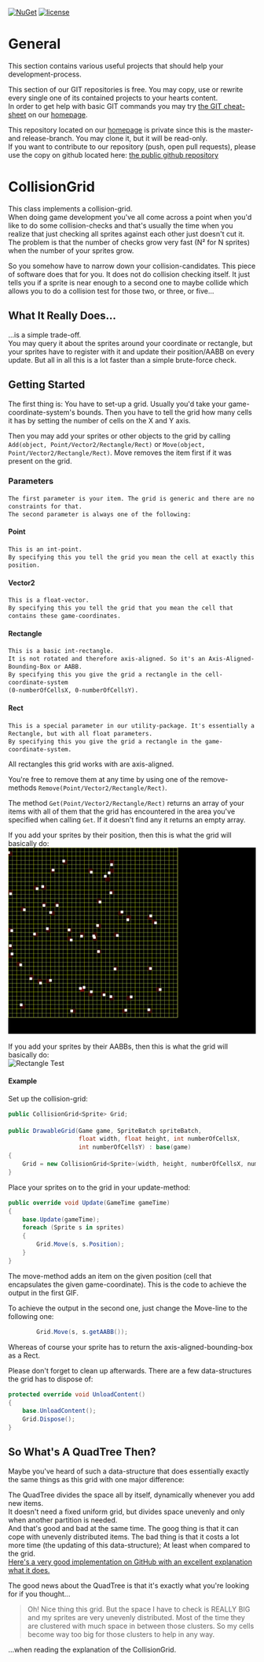 [![NuGet](https://img.shields.io/nuget/v/CollisionGrid.svg?maxAge=2592000)](https://www.nuget.org/packages/CollisionGrid/)
 [![license](https://img.shields.io/github/license/unterrainerinformatik/collisiongrid.svg?maxAge=2592000)](http://unlicense.org)

# General  

This section contains various useful projects that should help your development-process.  

This section of our GIT repositories is free. You may copy, use or rewrite every single one of its contained projects to your hearts content.  
In order to get help with basic GIT commands you may try [the GIT cheat-sheet][coding] on our [homepage][homepage].  

This repository located on our  [homepage][homepage] is private since this is the master- and release-branch. You may clone it, but it will be read-only.  
If you want to contribute to our repository (push, open pull requests), please use the copy on github located here: [the public github repository][github]  

# CollisionGrid  

This class implements a collision-grid.  
When doing game development you've all come across a point when you'd like to do some collision-checks and that's usually the time when you realize that just checking all sprites against each other just doesn't cut it.  
The problem is that the number of checks grow very fast (N² for N sprites) when the number of your sprites grow.  
  
So you somehow have to narrow down your collision-candidates.
This piece of software does that for you. It does not do collision checking itself. It just tells you if a sprite is near enough to a second one to maybe collide which allows you to do a collision test for those two, or three, or five...  
## What It Really Does...
...is a simple trade-off.  
You may query it about the sprites around your coordinate or rectangle, but your sprites have to register with it and update their position/AABB on every update.
But all in all this is a lot faster than a simple brute-force check.  
  
## Getting Started
The first thing is: You have to set-up a grid. Usually you'd take your game-coordinate-system's bounds.
Then you have to tell the grid how many cells it has by setting the number of cells on the X and Y axis.
  
Then you may add your sprites or other objects to the grid by calling `Add(object, Point/Vector2/Rectangle/Rect)` or `Move(object, Point/Vector2/Rectangle/Rect)`. Move removes the item first if it was present on the grid.  
  
### Parameters
    The first parameter is your item. The grid is generic and there are no constraints for that.  
    The second parameter is always one of the following:
#### Point  
    This is an int-point.  
    By specifying this you tell the grid you mean the cell at exactly this position.  
#### Vector2  
    This is a float-vector.  
    By specifying this you tell the grid that you mean the cell that contains these game-coordinates.  
#### Rectangle  
    This is a basic int-rectangle.  
    It is not rotated and therefore axis-aligned. So it's an Axis-Aligned-Bounding-Box or AABB.  
    By specifying this you give the grid a rectangle in the cell-coordinate-system
    (0-numberOfCellsX, 0-numberOfCellsY).  
#### Rect  
    This is a special parameter in our utility-package. It's essentially a Rectangle, but with all float parameters.  
    By specifying this you give the grid a rectangle in the game-coordinate-system.  
  
All rectangles this grid works with are axis-aligned.  

You're free to remove them at any time by using one of the remove-methods `Remove(Point/Vector2/Rectangle/Rect)`.
  
The method `Get(Point/Vector2/Rectangle/Rect)` returns an array of your items with all of them that the grid has encountered in the area you've specified when calling `Get`. If it doesn't find any it returns an empty array.
  
If you add your sprites by their position, then this is what the grid will basically do:  
![Position Test][testposition]
  
If you add your sprites by their AABBs, then this is what the grid will basically do:  
![Rectangle Test][testrectangle]

#### Example  
    
Set up the collision-grid:
```csharp
public CollisionGrid<Sprite> Grid;

public DrawableGrid(Game game, SpriteBatch spriteBatch,
                    float width, float height, int numberOfCellsX,
                    int numberOfCellsY) : base(game)
{
	Grid = new CollisionGrid<Sprite>(width, height, numberOfCellsX, numberOfCellsY);
}
```
Place your sprites on to the grid in your update-method:
```csharp
public override void Update(GameTime gameTime)
{
	base.Update(gameTime);
	foreach (Sprite s in sprites)
	{
		Grid.Move(s, s.Position);
	}
}
```
The move-method adds an item on the given position (cell that encapsulates the given game-coordinate).
This is the code to achieve the output in the first GIF.  

To achieve the output in the second one, just change the Move-line to the following one:  
```csharp
        Grid.Move(s, s.getAABB());
```
Whereas of course your sprite has to return the axis-aligned-bounding-box as a Rect.
  
Please don't forget to clean up afterwards. There are a few data-structures the grid has to dispose of:  
```csharp
protected override void UnloadContent()
{
	base.UnloadContent();
	Grid.Dispose();
}
```
  
## So What's A QuadTree Then?
Maybe you've heard of such a data-structure that does essentially exactly the same things as this grid with one major difference:  
  
The QuadTree divides the space all by itself, dynamically whenever you add new items.  
It doesn't need a fixed uniform grid, but divides space unevenly and only when another partition is needed.  
And that's good and bad at the same time.
The goog thing is that it can cope with unevenly distributed items.
The bad thing is that it costs a lot more time (the updating of this data-structure); At least when compared to the grid.  
[Here's a very good implementation on GitHub with an excellent explanation what it does.][quadtree]  
  
The good news about the QuadTree is that it's exactly what you're looking for if you thought...
> Oh! Nice thing this grid. But the space I have to check is REALLY BIG and my sprites are very unevenly distributed. Most of the time they are clustered with much space in between those clusters. So my cells become way too big for those clusters to help in any way.

...when reading the explanation of the CollisionGrid.
  
  
[homepage]: http://www.unterrainer.info
[coding]: http://www.unterrainer.info/Home/Coding
[github]: https://github.com/UnterrainerInformatik/collisiongrid
[quadtree]: https://github.com/ChevyRay/QuadTree
[testrectangle]: https://github.com/UnterrainerInformatik/collisiongrid/blob/master/testrectangle.gif
[testposition]: https://github.com/UnterrainerInformatik/collisiongrid/blob/master/testposition.gif
